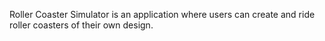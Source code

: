 Roller Coaster Simulator is an application where users can create and ride roller coasters of their own design.